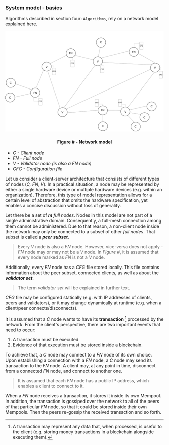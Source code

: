 ### System model - basics

Algorithms described in section four: `Algorithms`, rely on a network model explained here.

![](https://github.com/lukamiletic95/papers/blob/master/images/fig1.png)
<div align='center'> 
	<h4>Figure # - Network model</h4>
</div>

* *C - Client node*
* *FN - Full node*
* *V - Validator node (is also a *FN* node)*
* *CFG - Configuration file*

Let us consider a client-server architecture that consists of different types of nodes (*C, FN, V*). In a practical situation, a node may be represented by either a single hardware device or multiple hardware devices (e.g. within an organization). Therefore, this type of model representation allows for a certain level of abstraction that omits the hardware specification, yet enables a concise discussion without loss of generality.

Let there be a set of ***m*** *full nodes*. Nodes in this model are not part of a single administrative domain. Consequently, a full-mesh connection among them cannot be administered. Due to that reason, a non-client node inside the network may only be connected to a subset of other *full nodes*. That subset is called a ***peer subset***.

> Every *V* node is also a *FN* node. However, vice-versa does not apply - *FN* node may or may not be a *V* node. In *Figure #*, it is assumed that every node marked as *FN* is not a *V* node.

Additionally, every *FN* node has a *CFG* file stored locally. This file contains information about the peer subset, connected clients, as well as about the ***validator set***.

> The term *validator set* will be explained in further text. 

*CFG* file may be configured statically (e.g. with IP addresses of clients, peers and validators), or it may change dynamically at runtime (e.g. when a client/peer connects/disconnects). 

It is assumed that a *C* node wants to have its **transaction** [^1] processed by the network. From the client's perspective, there are two important events that need to occur:
1. A transaction must be executed.
2. Evidence of that execution must be stored inside a blockchain.

To achieve that, a *C* node may connect to a *FN* node of its own choice. Upon establishing a connection with a *FN* node, a *C* node may send its transaction to the *FN* node. A client may, at any point in time, disconnect from a connected *FN* node, and connect to another one.

> It is assumed that each *FN* node has a public IP address, which enables a client to connect to it.

When a *FN* node receives a transaction, it stores it inside its own Mempool. In addition, the transaction is gossiped over the network to all of the peers of that particular *FN* node, so that it could be stored inside their own Mempools. Then the peers re-gossip the received transaction and so forth.


[^1]: A transaction may represent any data that, when processed, is useful to the client (e.g. storing money transactions in a blockchain alongside executing them).


<!--stackedit_data:
eyJoaXN0b3J5IjpbMTYzMjY4NTQ1OCwxNjE5OTU0NDAwLDE3Mz
g5MDc3OTRdfQ==
-->